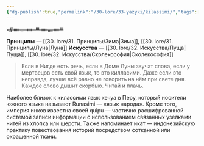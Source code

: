 ```yaml
---
{"dg-publish":true,"permalink":"/30-lore/33-yazyki/kilassimi/","tags":["незримое/язык"]}
---
```


᚛ᚌᚔᚚ ᚓ ᚈᚔᚄᚓᚇ

**Принципы** — [[30. lore/31. Принципы/Зима\|Зима]], [[30. lore/31. Принципы/Луна\|Луна]] 
**Искусства** — [[30. lore/32. Искусства/Пуща\|Пуща]], [[30. lore/32. Искусства/Сколекософия\|Сколекософия]]

> Если в Нигде есть речь, если в Доме Луны звучат слова, если у мертвецов есть свой язык, то это килласими. Даже если это неправда, лучше всё равно не говорить на нём при свете дня. Каждое слово дышит скорбью. Читай и плачь. 

Наиболее близок к килассими язык кечуа в Перу, который носители южного языка называют Runasimi — «язык народа». Кроме того, империя инков известна своей quipu — частично расшифрованной системой записи информации с использованием связанных узелками нитей из хлопка или шерсти. Также напоминает икат — индонезийскую практику повествования историй посредством сотканной или окрашенной ткани. 